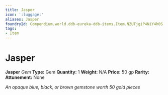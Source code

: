 ```yaml
---
title: Jasper
icon: ':luggage:'
aliases: Jasper
foundryId: Compendium.world.ddb-eureka-ddb-items.Item.NZUTjgiP4NiY4h0S
tags:
- Item
---
```


# Jasper

**Jasper**
_Gem_
**Type:** Gem
**Quantity:** 1
**Weight:** N/A
**Price:** 50 gp
**Rarity:** 
**Attunement:** None

*An opaque blue, black, or brown gemstone worth 50 gold pieces*